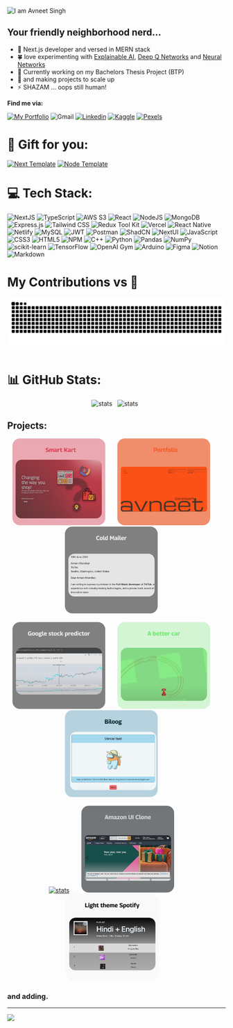 ![I am Avneet Singh](https://img.shields.io/badge/I%20am%20Avneet%20Singh-b?style=for-the-badge&label=Hey%20there!&color=black&link=https%3A%2F%2Fparody-portfolio.vercel.app%2F)
## Your friendly neighborhood nerd...

- 🧐 Next.js developer and versed in MERN stack
- 🍀 love experimenting with [Explainable AI](https://drive.google.com/file/d/1TlxDpFiHSNI7NV5h4QK46R2PioU7M5lJ/view), [Deep Q Networks](https://github.com/avneets2103/RL-stock-predictor) and [Neural Networks](https://github.com/avneets2103/BotNet-detection/tree/main)
- 🔭 Currently working on my Bachelors Thesis Project (BTP)
- 🌱 and making projects to scale up
- ⚡ SHAZAM ... oops still human! 

**Find me via:**

[![My Portfolio](https://img.shields.io/badge/My%20Portfolio-black?style=for-the-badge&color=%23FF4301&link=https%3A%2F%2Fparody-portfolio.vercel.app%2F)](https://parody-portfolio.vercel.app/)
![Gmail](https://img.shields.io/badge/Gmail-b?style=for-the-badge&logo=gmail&logoColor=white&color=%23EA4335&link=mailto%3Aavneets2103%40gmail.com)
[![Linkedin](https://img.shields.io/badge/Linkedin-b?style=for-the-badge&logo=linkedin&logoColor=white&color=%230A66C2&link=https%3A%2F%2Fwww.linkedin.com%2Fin%2Favneets2103%2F)](https://www.linkedin.com/in/avneets2103/)
[![Kaggle](https://img.shields.io/badge/Kaggle-b?style=for-the-badge&logo=kaggle&logoColor=white&color=%2320BEFF&link=https%3A%2F%2Fwww.kaggle.com%2Favneets2103)](https://www.kaggle.com/avneets2103)
[![Pexels](https://img.shields.io/badge/Pexels-asa?style=for-the-badge&logo=pexels&logoColor=%2305A081&labelColor=black&color=%2305A081)](https://www.pexels.com/@avneet-singh-1592548633)
<be>

# 🎁 Gift for you:
[![Next Template](https://img.shields.io/badge/My%20Next.js%20Frontend%20Template-adcs?style=for-the-badge&logo=Next.js&logoColor=black&labelColor=white&color=white&link=https%3A%2F%2Fgithub.com%2Favneets2103%2FNEXT-Frontend-Template)](https://github.com/avneets2103/NEXT-Frontend-Template)
[![Node Template](https://img.shields.io/badge/My%20Node.js%20Backend%20Template-adcs?style=for-the-badge&logo=Node.js&logoColor=white&labelColor=%2357811b&color=%2357811b&link=https%3A%2F%2Fgithub.com%2Favneets2103%2FNEXT-Frontend-Template)](https://github.com/avneets2103/NodeJS-Backend-Template)

# 💻 Tech Stack:
![NextJS](https://img.shields.io/badge/NextJS-black?style=for-the-badge&logo=Next.js&logoColor=white&color=black)
![TypeScript](https://img.shields.io/badge/Typescript-b?style=for-the-badge&logo=typescript&logoColor=white&color=3178C6)
![AWS S3](https://img.shields.io/badge/AWS%20S3-adcs?style=for-the-badge&logo=amazons3&logoColor=white&labelColor=%23569A31&color=%23569A31)
![React](https://img.shields.io/badge/react-%2320232a.svg?style=for-the-badge&logo=react&logoColor=%2361DAFB)
![NodeJS](https://img.shields.io/badge/node.js-6DA55F?style=for-the-badge&logo=node.js&logoColor=white)
![MongoDB](https://img.shields.io/badge/MongoDB-%234ea94b.svg?style=for-the-badge&logo=mongodb&logoColor=white)
![Express.js](https://img.shields.io/badge/express.js-%23404d59.svg?style=for-the-badge&logo=express&logoColor=%2361DAFB)
![Tailwind CSS](https://img.shields.io/badge/Tailwind-b?style=for-the-badge&logo=tailwindcss&logoColor=black&color=06B6D4)
![Redux Tool Kit](https://img.shields.io/badge/Redux%20Tool%20Kit-b?style=for-the-badge&logo=redux&logoColor=white&color=764ABC)
![Vercel](https://img.shields.io/badge/vercel-%23000000.svg?style=for-the-badge&logo=vercel&logoColor=white)
![React Native](https://img.shields.io/badge/React%20Native-asa?style=for-the-badge&logo=react&logoColor=black&labelColor=%2361dafb&color=%2361DAFB)
![Netlify](https://img.shields.io/badge/netlify-%23000000.svg?style=for-the-badge&logo=netlify&logoColor=#00C7B7)
![MySQL](https://img.shields.io/badge/mysql-%2300f.svg?style=for-the-badge&logo=mysql&logoColor=white)
![JWT](https://img.shields.io/badge/JWT-b?style=for-the-badge&logo=jsonwebtokens&logoColor=white&color=%23000000)
![Postman](https://img.shields.io/badge/Postman-FF6C37?style=for-the-badge&logo=postman&logoColor=white)
![ShadCN](https://img.shields.io/badge/ShadCN-black?style=for-the-badge&logo=shadcnui&logoColor=white&color=B266FF)
![NextUI](https://img.shields.io/badge/NextUI-black?style=for-the-badge&logo=nextui&logoColor=black&color=CCFFFF)
![JavaScript](https://img.shields.io/badge/javascript-%23323330.svg?style=for-the-badge&logo=javascript&logoColor=%23F7DF1E)
![CSS3](https://img.shields.io/badge/css3-%231572B6.svg?style=for-the-badge&logo=css3&logoColor=white)
![HTML5](https://img.shields.io/badge/html5-%23E34F26.svg?style=for-the-badge&logo=html5&logoColor=white)
![NPM](https://img.shields.io/badge/NPM-%23000000.svg?style=for-the-badge&logo=npm&logoColor=white)
![C++](https://img.shields.io/badge/c++-%2300599C.svg?style=for-the-badge&logo=c%2B%2B&logoColor=white)
![Python](https://img.shields.io/badge/python-3670A0?style=for-the-badge&logo=python&logoColor=ffdd54)
![Pandas](https://img.shields.io/badge/pandas-%23150458.svg?style=for-the-badge&logo=pandas&logoColor=white)
![NumPy](https://img.shields.io/badge/numpy-%23013243.svg?style=for-the-badge&logo=numpy&logoColor=white)
![scikit-learn](https://img.shields.io/badge/scikit--learn-%23F7931E.svg?style=for-the-badge&logo=scikit-learn&logoColor=white)
![TensorFlow](https://img.shields.io/badge/TensorFlow-%23FF6F00.svg?style=for-the-badge&logo=TensorFlow&logoColor=white)
![OpenAI Gym](https://img.shields.io/badge/OpenAI%20Gym-b?style=for-the-badge&logo=openaigym&logoColor=black&color=%230081A5)
![Arduino](https://img.shields.io/badge/-Arduino-00979D?style=for-the-badge&logo=Arduino&logoColor=white)
![Figma](https://img.shields.io/badge/figma-%23F24E1E.svg?style=for-the-badge&logo=figma&logoColor=white)
![Notion](https://img.shields.io/badge/Notion-%23000000.svg?style=for-the-badge&logo=notion&logoColor=white)
![Markdown](https://img.shields.io/badge/markdown-%23000000.svg?style=for-the-badge&logo=markdown&logoColor=white)

# My Contributions vs 🐍
<div>
  <div align = "center">
    <img alt="snake eating my contributions" src="https://raw.githubusercontent.com/avneets2103/avneets2103/output/github-contribution-grid-snake-dark.svg" />
  </div>
  <br/>
</div>

# 📊 GitHub Stats:
<div align="center">
  <img alt="stats"  height="150px" src = "https://github-readme-stats.vercel.app/api?username=avneets2103&theme=tokyonight&show_icons=true&hide_border=false&count_private=true"/>
  &nbsp;
  <img alt="stats" src = "https://github-readme-streak-stats.herokuapp.com/?user=avneets2103&theme=tokyonight&count_private=true" height="150px"/>
  &nbsp;
<!--   <img alt="stats" src = "https://github-readme-stats.vercel.app/api/top-langs/?username=avneets2103&theme=tokyonight&show_icons=true&hide_border=false&layout=compact&count_private=true" height="200px"/> -->
</div>

## **Projects**:
<div align="center">
  <a href="https://smartkart-frontend.vercel.app/login" target="_blank"><img alt="stats"  height="200px" src = "./img/smartkart.png"/></a>  &nbsp; &nbsp; &nbsp;
  <a href="https://parody-portfolio.vercel.app" target="_blank"><img alt="stats"  height="200px" src = "./img/portfolio.svg"/></a>  &nbsp; &nbsp; &nbsp;
  <a href="https://www.youtube.com/watch?v=4YP3mwAaI9I&feature=youtu.be" target="_blank"><img alt="stats"  height="200px" src = "./img/coldmailer.svg"/></a>  &nbsp; &nbsp; &nbsp;
  <br/>
  <br/>
  <a href="https://drive.google.com/file/d/1YaWKXp_5Jn3sQG1PXXpybU80V6meWDup/view?usp=sharing" target="_blank"><img alt="stats"  height="200px" src = "./img/stocls.svg"/></a>  &nbsp; &nbsp; &nbsp;
  <a href="https://drive.google.com/file/d/1IEzZMl-g5IumpMpnrKEmvw1gYndULOdu/view?usp=sharing" target="_blank"><img alt="stats"  height="200px" src = "./img/bettercar.svg"/></a>  &nbsp; &nbsp; &nbsp;
  <a href="https://blog-site-2-nine.vercel.app/" target="_blank"><img alt="stats"  height="200px" src = "./img/biloog.svg"/></a>  &nbsp; &nbsp; &nbsp;
  <br/>
  <br/>
  <a href="https://avneets2103.github.io/Photography-portfolio/" target="_blank"><img alt="stats"  height="200px" src = "./img/photography.svg"/></a>  &nbsp; &nbsp; &nbsp;
  <a href="https://avneets2103.github.io/Amazon-clone/" target="_blank"><img alt="stats"  height="200px" src = "./img/amazon.svg"/></a>  &nbsp; &nbsp; &nbsp;
  <a href="https://avneets2103.github.io/spotify-light-theme/" target="_blank"><img alt="stats"  height="200px" src = "./img/spotify.svg"/></a>  &nbsp; &nbsp;&nbsp;
</div>

### and adding.

---
[![](https://visitcount.itsvg.in/api?id=avneets2103&icon=0&color=0)](https://visitcount.itsvg.in)
